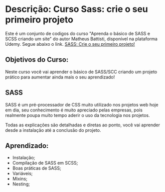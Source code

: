 # Descrição: Curso Sass: crie o seu primeiro projeto

Este é um conjunto de codigos do curso "Aprenda o básico de SASS e SCSS criando um site" do autor Matheus Battisti, disponível na plataforma Udemy. Segue abaixo o link.
[SASS: Crie o seu primeiro projeto!](https://www.udemy.com/course/sass-crie-o-seu-primeiro-projeto/)

## Objetivos do Curso:

Neste curso você vai aprender o básico de SASS/SCC criando um projeto prático para aumentar ainda mais o seu aprendizado!

## SASS

SASS é um pré-processador de CSS muito utilizado nos projetos web hoje em dia, seu conhecimento é muito apreciado pelas empresas, pois realmente poupa muito tempo aderir o uso da tecnologia nos projetos.

Todas as explicações são detalhadas e diretas ao ponto, você vai aprender desde a instalação até a conclusão do projeto.

## Aprendizado:

- Instalação;
- Compilação de SASS em SCSS;
- Boas práticas de SASS;
- Variáveis;
- Mixins;
- Nesting;
